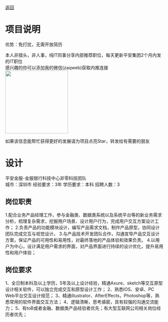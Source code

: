 [返回](../../)

# 项目说明

优势：免打扰，无需开放简历

本人非猎头，非人事，纯IT同事分享内部推荐职位，每天更新平安集团2个月内发的IT职位  
感兴趣的你可以添加我的微信(zaqweb)获取内推连接  
<img src="https://github.com/zaqweb/PA-IT-JOBS/blob/master/WechatICode.jpeg"  height="200" width="200">

如果该信息能帮忙获得更好的发展请为项目点亮Star，转发给有需要的朋友

# 设计
平安金服-金服银行科技中心非零科技团队  
城市：深圳市 经验要求：3年 学历要求：本科  招聘人数：3

## 岗位职责
1.配合业务产品经理工作，参与金融类、数据类系统以及系统平台等的新业务需求分析，梳理复杂需求，挖掘用户场景、设计用户行为，完成用户交互方案设计工作；
2.负责产品的功能模块设计，编写产品需求文档，制作产品原型，协同设计团队完成交互与视觉设计。
3.与产品技术开发团队合作，沟通宣导产品交互设计方案，保证产品的可用性和易用性，对最终落地的产品体验和效果负责。
4.以用户为中心，设计满足用户需求的界面，对产品界面进行持续的设计优化，提升易用性和用户体验；

## 岗位要求
1、全日制本科及以上学历，5年及以上设计经验，精通Axure、sketch等交互原型设计相关软件，可以独立完成交互和原型设计工作；
 2、熟悉IOS、安卓、PC Web平台交互设计规范；
 3、精通illustrator、AfterEffects，Photoshop等，熟悉常用的软件界面交互方法；
 4、逻辑清晰，思考缜密，具有较强的沟通交流能力；
 5、有toB或者金融、数据类产品经验者优先；有大型互联网公司相关岗位经历者优先；




